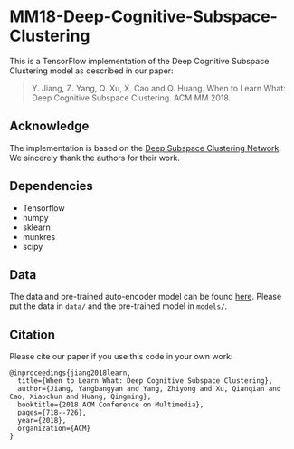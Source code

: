 # MM18-Deep-Cognitive-Subspace-Clustering
This is a TensorFlow implementation of the Deep Cognitive Subspace Clustering model as described in our paper:

>Y. Jiang, Z. Yang, Q. Xu, X. Cao and Q. Huang. When to Learn What: Deep Cognitive Subspace Clustering. ACM MM 2018.

## Acknowledge
The implementation is based on the [Deep Subspace Clustering Network](https://github.com/panji1990/Deep-subspace-clustering-networks). We sincerely thank the authors for their work.

## Dependencies
- Tensorflow
- numpy
- sklearn
- munkres
- scipy

## Data
The data and pre-trained auto-encoder model can be found [here](https://github.com/panji1990/Deep-subspace-clustering-networks/tree/master/Data). Please put the data in `data/` and the pre-trained model in `models/`.

## Citation
Please cite our paper if you use this code in your own work:

```
@inproceedings{jiang2018learn,
  title={When to Learn What: Deep Cognitive Subspace Clustering},
  author={Jiang, Yangbangyan and Yang, Zhiyong and Xu, Qianqian and Cao, Xiaochun and Huang, Qingming},
  booktitle={2018 ACM Conference on Multimedia},
  pages={718--726},
  year={2018},
  organization={ACM}
}
```
